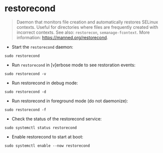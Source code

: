 # restorecond

> Daemon that monitors file creation and automatically restores SELinux contexts.
> Useful for directories where files are frequently created with incorrect contexts.
> See also: `restorecon`, `semanage-fcontext`.
> More information: <https://manned.org/restorecond>.

- Start the `restorecond` daemon:

`sudo restorecond`

- Run `restorecond` in [v]erbose mode to see restoration events:

`sudo restorecond -v`

- Run restorecond in debug mode:

`sudo restorecond -d`

- Run restorecond in foreground mode (do not daemonize):

`sudo restorecond -f`

- Check the status of the restorecond service:

`sudo systemctl status restorecond`

- Enable restorecond to start at boot:

`sudo systemctl enable --now restorecond`
